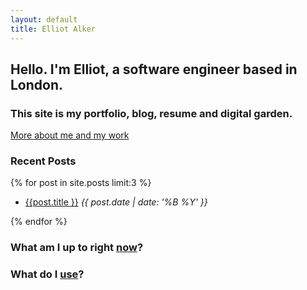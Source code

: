 ```yaml
---
layout: default
title: Elliot Alker
---
```


## Hello. I'm Elliot, a software engineer based in London. 

### This site is my portfolio, blog, resume and digital garden.

[More about me and my work](/about.html)

### Recent Posts

{% for post in site.posts limit:3 %}
<ul>
    <li><a href="{{ post.url }}"> {{post.title }}</a> <i>{{ post.date | date: '%B %Y' }}</i></li>
</ul>
{% endfor %}


### What am I up to right [now](/now)?

### What do I [use](/uses)?

